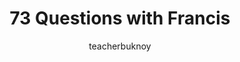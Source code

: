 ---
title: "73 Questions with Francis"
description: "Answering questions like a pop star on an interview with Vogue. Not really 73 questions in total."
category: [CSS]
theme:
  scheme: light
  color: '#FDC4D1'
  color-hsl: '346 93% 88%'
  style:
    image:
      '--img-object-fit': cover
      '--img-object-position': right top
      '--post-image': linear-gradient(var(--theme-color), var(--theme-color))
cover:
  folder: 'questions'
  filename: cover.png
  header: header.png
  sizes: [500, 600, 700, 1000, 1280]
  formats: ['png', 'webp', 'avif']
author: "teacherbuknoy"
language: "en"
toc: false
seo:
  twitter:
    url: "https://ik.imagekit.io/8jjzxcl9p/tr:w-800/posts/questions/twitter.png"
    is_prefixed: false
  og:
    url: "https://ik.imagekit.io/8jjzxcl9p/tr:w-1200/posts/questions/og.png"
    is_prefixed: false
layout: qna.njk
dimensions:
  landscape:
    width: 3840
    height: 1440
  portrait:
    width: 1280
    height: 4320
introduction: We have long established that [living through life as a delusional bitch](/writing/en/pretension-and-delusion/) is the way to go. And in this post, let's do that again. Our Discord server often conducts an Ask Me Anything (<abbr>AMA</abbr>) event for us members, and I figured I could repurpose the questions and make a magazine-type question-and-answer post a lá Vogue. This isn't exactly 73 questions.
entries:
  - question: Scissors or cutter?
    answer: Scissors.
  - question: Where did you get your boots?
    answer: It's the [Gaggy Boots](https://dopefootwearph.com/handmade-vase-kaiyo1) from [Dope Footwear](https://dopefootwearph.com/).
  - question: Are you a husband material?
    answer: I guess it's safe to say that I am who I want to spend the rest of my life with. If there was a clone of all my attributes, good and bad, I would marry that man. I am what I want in a man.
  - question: What attributes of a person do you not like?
    answer: Above all else, I loathe hypocrites. I'd rather have someone evil who knows he's evil and admits to it over someone else who's evil but not only denies it but also preaches against his own evilness. I'd rather have someone who's a hater and admits that they're being a hater than someone else who's a hater but denies it and also preaches to other people about how much damage being hateful causes. I work hard every day to stay as truthful as possible, and whenever I notice myself caught in my own hypocrisy (which, thankfully, isn't all that often), I call myself out on it in front of people as a sort of punishment and taking accountability.
  - question: What if everyone's gay?
    answer: The world would be in chaos. Sure, gay people are smart, talented, and artistic. But I'd rather everyone be lesbians than gay. Gay men are still men, and a lot of gay men think they get a pass for misogyny because they're queer. And there's quite a lot of drama; the gays love theatrics.
  - question: Which things would you like to change about yourself?
    answer: I don't like the way I look. No matter how cute I think I am in whatever outfit I wear, or whatever makeup I choose to apply. I am always either too effeminate or masculine. I constantly fail to find the right balance, so I'm always all over the place in terms of gender expression. And everytime, I feel ugly. Make no mistake, I *think* I am drop dead gorgeous. But I *feel* ugly. I wish I could change that. I wish I could just put on anything, or nothing at all even, and just be comfortable and *feel* beautiful.
  - banner:
      alt:
      landscape: 'horizontal-interlude-1.png'
      portrait: 'vertical-interlude-1.png'
  - question: What is your favorite karaoke song?
    answer: Marry the Night by Lady Gaga, adjusted to go 4 semitones lower to accommodate my baritone voice.
  - question: If you were straight, what would be your taste in women?
    answer: I am bisexual, so I definitely swing the other way sometimes. And I don't have a type, or maybe I do but I haven't got it pinned down yet. I liked girls before, had flings with them even, and I can say the commonality between all of them is that they liked me back. Perhaps I was only liking the attention? I don't know.
  - question: How was your Valentine's?
    answer: It was okay. I had to work overtime because of a deadline and I was super tired.
  - question: When will you be open to dating people again?
    answer: |-
      When I know that I am financially stable (like, really stable with a lot of disposable money), and when I know for sure that I have already discovered who I am outside of a relationship. The first one is self-explanatory. The second one relates to my experiences as a closeted bisexual with a very feminine gender expression. I have lived my childhood and adolescence cosplaying a person that was not me but was more acceptable to everyone. And when I came out as bisexual, I had already been dating someone. I never really got the chance to find out who I am as me alone. Once I am sure that I know who I am, that's when I'd entertain serious romantic relationship.

      And I am not rushing. I have always seen myself as someone who's not defined by romance but rather a mere partaker of the gift.
  - question: Would you rather achieve your dream knowing that it will end up as something you don't like, or not achieve it at all?
    answer: I am only given one chance at life. I'm taking it by the balls, even if I know that it won't turn out to be the majestic ending I'm hoping it to be.
  - banner:
      alt:
      landscape: 'horizontal-interlude-2.png'
      portrait: 'vertical-interlude-2.png'
  - question: What next big purchase are you looking forward to?
    answer: |-
      I'm looking forward to building my own gaming PC. It should've been built last year during the holiday season, but unfortunately, things didn't go my way. I'm hoping to successfully build it this year.

      I'm also looking forward to get myself a Samsung smart watch as an incentive to working out.
  - question: If you had one day to commit any crime without consequence, what crime would you commit? Why?
    answer: Murder of all corrupt politicians starting from the highest position downward. And murder of all rapists.
  - question: If you are to go back in time, which memory would you choose to go back to and how would you rewrite its ending?
    answer: I'd go back to the day my mom died. She was already paralyzed but I was told she could hear me. I couldn't tell her anything because I was too embarrassed with all the people around me. I'd go back to actually tell her that I'd be fine and she can actually go to rest without all the anxieties about my future. Or anything really, I just want her to hear me one last time. But I was 10 years old, and I give myself grace.
  - question: How do you cope with stress?
    answer: By staying away as far as possible from the source of my stress whenever I can. That means I take full advantage of all my paid time off (<abbr>PTO</abbr>), sick leaves, and medical benefits. Capitalism is already using me, might as well exploit it back. And I get into a lot of new things. I surround myself with people who can get comfortably and visibly stressed with me so we can unwind together and be each others' rant buddies.
  - question: What would make you give up on a person?
    answer: I always try to give out the biggest benefits of the doubt to everyone. But deliberate evil is where I draw the line. You can be an asshole to me, and I will give you grace if I found out you are in an abusive household. But that doesn't mean I won't call you out on it. Deliberately doing evil things to people, or anything really that shows no regard for other people's right to be here is an immediate cut-off criteria for me. You'll be blocked everywhere.
  - question: Are you satisfied with where you are right now?
    answer: Yes. This is Francis Rubio in his prime.
  - question: What is your biggest regret in the last 5 years?
    answer: I'm proud to say I have no regrets that I can think of. I like to think that I am living my life to its fullest.
  - banner:
      alt:
      landscape: 'horizontal-interlude-3.png'
      portrait: 'vertical-interlude-3.png'
  - question: What is the most romantic thing you've done for someone?
    answer: I think it was for my partner at the time. I built them a special card with a voice recorder module. Our biggest thing was playing Genshin Impact, so I recorded one of the characters' (Zhongli) birthday greeting to the player and put it in the card. So when they opened the card, there was a button they could press to listen to the greeting. There were also a bunch of stuff in the gift box I brought them, like gummies because they loved gummies and couldn't be bothered to get them on their own time, and other Genshin merch. I had so much fun putting the entire thing together, but what made it the most special to me is how much they appreciated it and that they “feel special”, which is the point of the gift.
  - question: When did you first fall in love?
    answer: There were several points in my life where I thought I was in love, but from where I am now, I realize that really they were just intense infatuations. So I would say the first time I fell in love was with my first romantic partner. They just had a really awesome personality and outlook in life, and I just wanted to wrap the person in a bunch of warm clouds and sunshine. I think that's how I knew I was in love.
  - question: What is a fear you don't think you could ever overcome?
    answer: The fear of becoming disabled. I want to do a lot of things so I don't know what I'd do if I just wake up blind one day, or without limbs.
  - question: Are you a morning person or a night owl?
    answer: I am a night owl.
  - question: What would your dream wedding look like?
    answer: |- 
      It would be the campiest wedding in the history of camp. Think Ivy Aguas' wedding with Arnaldo Ardiente in the TV Series Wildflower where she wore a black dress in a field of guests wearing white. My dream wedding would be funeral themed. All the lights will be those lighting setups in funerals. There would be photobooths with those lights. I would ask everyone to wear something white, so that I could stand out in a different color. There would be strict dress codes and no children will be allowed. Instead of bridesmaids and groomsmen giving wedding speeches, they would give eulogies that would mourn the end of my and my partner being single. There would be a confession booth where the best of my friends would be asked to comment on the wedding and film their confessionals a lá Drag Race. It will be gay as hell, and everyone will remember it as the best wedding they've been to.

      But of course, the Philippine government would have to allow same-sex unions first.
  - question: How would you describe yourself in 5 words?
    answer: |-
      [A sexy slutty horror nurse](https://youtu.be/dVRWT-t1yF4?t=451).
eleventyExcludeFromCollections: true
---